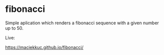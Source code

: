 # fibonacci

Simple aplication which renders a fibonacci sequence with a given number up to 50.

Live:

https://maciekkuc.github.io/fibonacci/
